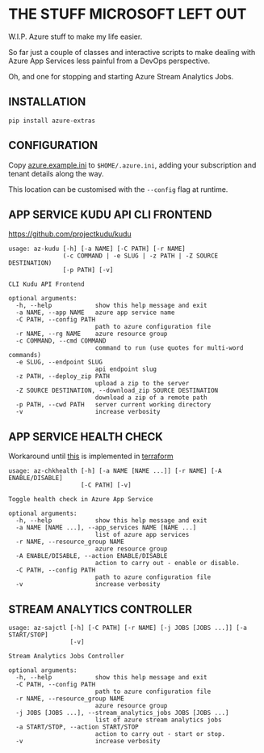 # THE STUFF MICROSOFT LEFT OUT

W.I.P. Azure stuff to make my life easier.

So far just a couple of classes and interactive scripts to make dealing with
Azure App Services less painful from a DevOps perspective.

Oh, and one for stopping and starting Azure Stream Analytics Jobs.

## INSTALLATION

`pip install azure-extras`

## CONFIGURATION

Copy [azure.example.ini](./azure.example.ini) to `$HOME/.azure.ini`, adding
your subscription and tenant details along the way.

This location can be customised with the `--config` flag at runtime.

## APP SERVICE KUDU API CLI FRONTEND

https://github.com/projectkudu/kudu

``` text
usage: az-kudu [-h] [-a NAME] [-C PATH] [-r NAME]
			   (-c COMMAND | -e SLUG | -z PATH | -Z SOURCE DESTINATION)
			   [-p PATH] [-v]

CLI Kudu API Frontend

optional arguments:
  -h, --help            show this help message and exit
  -a NAME, --app NAME   azure app service name
  -C PATH, --config PATH
						path to azure configuration file
  -r NAME, --rg NAME    azure resource group
  -c COMMAND, --cmd COMMAND
						command to run (use quotes for multi-word commands)
  -e SLUG, --endpoint SLUG
						api endpoint slug
  -z PATH, --deploy_zip PATH
						upload a zip to the server
  -Z SOURCE DESTINATION, --download_zip SOURCE DESTINATION
						download a zip of a remote path
  -p PATH, --cwd PATH   server current working directory
  -v                    increase verbosity
```

## APP SERVICE HEALTH CHECK

Workaround until
[this](https://github.com/projectkudu/kudu/wiki/Health-Check-(Preview)#overview)
is implemented in [terraform](https://github.com/terraform-providers/terraform-provider-azurerm/issues/5147)

``` text
usage: az-chkhealth [-h] [-a NAME [NAME ...]] [-r NAME] [-A ENABLE/DISABLE]
					[-C PATH] [-v]

Toggle health check in Azure App Service

optional arguments:
  -h, --help            show this help message and exit
  -a NAME [NAME ...], --app_services NAME [NAME ...]
						list of azure app services
  -r NAME, --resource_group NAME
						azure resource group
  -A ENABLE/DISABLE, --action ENABLE/DISABLE
						action to carry out - enable or disable.
  -C PATH, --config PATH
						path to azure configuration file
  -v                    increase verbosity
```

## STREAM ANALYTICS CONTROLLER

``` text
usage: az-sajctl [-h] [-C PATH] [-r NAME] [-j JOBS [JOBS ...]] [-a START/STOP]
				 [-v]

Stream Analytics Jobs Controller

optional arguments:
  -h, --help            show this help message and exit
  -C PATH, --config PATH
						path to azure configuration file
  -r NAME, --resource_group NAME
						azure resource group
  -j JOBS [JOBS ...], --stream_analytics_jobs JOBS [JOBS ...]
						list of azure stream analytics jobs
  -a START/STOP, --action START/STOP
						action to carry out - start or stop.
  -v                    increase verbosity
```
